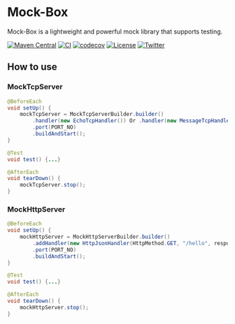 # Mock-Box

Mock-Box is a lightweight and powerful mock library that supports testing.

[![Maven Central](https://img.shields.io/maven-central/v/io.mock-box/mock-box.svg?label=Maven%20Central&color=brightgreen)](https://search.maven.org/search?q=g:%22io.mock-box%22%20AND%20a:%22mock-box%22)
[![CI](https://github.com/mock-box/mock-box/actions/workflows/ci.yml/badge.svg)](https://github.com/mock-box/mock-box/actions/workflows/ci.yml)
[![codecov](https://codecov.io/gh/mock-box/mock-box/branch/main/graph/badge.svg?token=WDD5JM0OOM)](https://codecov.io/gh/mock-box/mock-box)
[![License](https://img.shields.io/badge/License-Apache%202.0-green.svg)](https://opensource.org/licenses/Apache-2.0)
[![Twitter](https://img.shields.io/twitter/url?style=social&url=https%3A%2F%2Ftwitter.com%2FProject_MockBox)](https://twitter.com/Project_MockBox)

## How to use

### MockTcpServer

```java
@BeforeEach
void setUp() {
    mockTcpServer = MockTcpServerBuilder.builder()
        .handler(new EchoTcpHandler()) Or .handler(new MessageTcpHandler("Bye"))
        .port(PORT_NO)
        .buildAndStart();
}

@Test
void test() {...}

@AfterEach
void tearDown() {
    mockTcpServer.stop();
}
```

### MockHttpServer

```java
@BeforeEach
void setUp() {
    mockHttpServer = MockHttpServerBuilder.builder()
        .addHandler(new HttpJsonHandler(HttpMethod.GET, "/hello", responseObject))
        .port(PORT_NO)
        .buildAndStart();
}

@Test
void test() {...}

@AfterEach
void tearDown() {
    mockHttpServer.stop();
}
```
